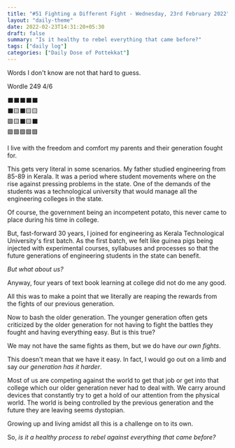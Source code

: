 ```yaml
---
title: "#51 Fighting a Different Fight - Wednesday, 23rd February 2022"
layout: "daily-theme"
date: 2022-02-23T14:31:20+05:30
draft: false
summary: "Is it healthy to rebel everything that came before?"
tags: ["daily log"]
categories: ["Daily Dose of Pottekkat"]
---
```


Words I don't know are not that hard to guess.

Wordle 249 4/6

⬛⬛⬛⬛⬛\
⬛🟨⬛🟨🟨\
🟩🟨⬛🟨⬛\
🟩🟩🟩🟩🟩

I live with the freedom and comfort my parents and their generation fought for.

This gets very literal in some scenarios. My father studied engineering from 85-89 in Kerala. It was a period where student movements where on the rise against pressing problems in the state. One of the demands of the students was a technological university that would manage all the engineering colleges in the state.

Of course, the government being an incompetent potato, this never came to place during his time in college.

But, fast-forward 30 years, I joined for engineering as Kerala Technological University's first batch. As the first batch, we felt like guinea pigs being injected with experimental courses, syllabuses and processes so that the future generations of engineering students in the state can benefit.

_But what about us?_

Anyway, four years of text book learning at college did not do me any good.

All this was to make a point that we literally are reaping the rewards from the fights of our previous generation.

Now to bash the older generation. The younger generation often gets criticized by the older generation for not having to fight the battles they fought and having everything easy. But is this true?

We may not have the same fights as them, but we do have _our own fights_.

This doesn't mean that we have it easy. In fact, I would go out on a limb and say _our generation has it harder_.

Most of us are competing against the world to get that job or get into that college which our older generation never had to deal with. We carry around devices that constantly try to get a hold of our attention from the physical world. The world is being controlled by the previous generation and the future they are leaving seems dystopian.

Growing up and living amidst all this is a challenge on to its own.

So, _is it a healthy process to rebel against everything that came before?_